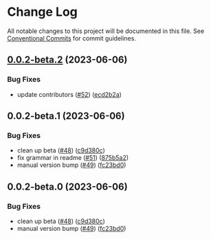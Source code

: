 # Change Log

All notable changes to this project will be documented in this file.
See [Conventional Commits](https://conventionalcommits.org) for commit guidelines.

## [0.0.2-beta.2](https://github.com/byu-oit/tfvm/compare/@byu-oit/tfvm@0.0.2-beta.1...@byu-oit/tfvm@0.0.2-beta.2) (2023-06-06)


### Bug Fixes

* update contributors ([#52](https://github.com/byu-oit/tfvm/issues/52)) ([ecd2b2a](https://github.com/byu-oit/tfvm/commit/ecd2b2a3f0b0d5ab53c6141b4bb0fd9acdcac3f6))





## 0.0.2-beta.1 (2023-06-06)


### Bug Fixes

* clean up beta ([#48](https://github.com/byu-oit/tfvm/issues/48)) ([c9d380c](https://github.com/byu-oit/tfvm/commit/c9d380c7bb635fa0096ccab06edb014c09a066af))
* fix grammar in readme ([#51](https://github.com/byu-oit/tfvm/issues/51)) ([875b5a2](https://github.com/byu-oit/tfvm/commit/875b5a2993635bcf311db1f204824893fa598ae9))
* manual version bump ([#49](https://github.com/byu-oit/tfvm/issues/49)) ([fc23bd0](https://github.com/byu-oit/tfvm/commit/fc23bd0fbaf6db83b3171040c33579d73436482e))






## 0.0.2-beta.0 (2023-06-06)


### Bug Fixes

* clean up beta ([#48](https://github.com/byu-oit/tfvm/issues/48)) ([c9d380c](https://github.com/byu-oit/tfvm/commit/c9d380c7bb635fa0096ccab06edb014c09a066af))
* manual version bump ([#49](https://github.com/byu-oit/tfvm/issues/49)) ([fc23bd0](https://github.com/byu-oit/tfvm/commit/fc23bd0fbaf6db83b3171040c33579d73436482e))
